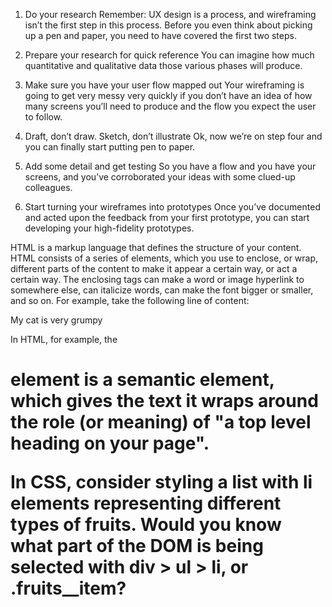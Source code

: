 1. Do your research
Remember: UX design is a process, and wireframing isn’t the first step in this process. Before you even think about picking up a pen and paper, you need to have covered the first two steps.

2. Prepare your research for quick reference
You can imagine how much quantitative and qualitative data those various phases will produce.

3. Make sure you have your user flow mapped out
Your wireframing is going to get very messy very quickly if you don’t have an idea of how many screens you’ll need to produce and the flow you expect the user to follow.

4. Draft, don’t draw. Sketch, don’t illustrate
Ok, now we’re on step four and you can finally start putting pen to paper.

5. Add some detail and get testing
So you have a flow and you have your screens, and you’ve corroborated your ideas with some clued-up colleagues.

6. Start turning your wireframes into prototypes
Once you’ve documented and acted upon the feedback from your first prototype, you can start developing your high-fidelity prototypes.


HTML is a markup language that defines the structure of your content. HTML consists of a series of elements, which you use to enclose, or wrap, different parts of the content to make it appear a certain way, or act a certain way. The enclosing tags can make a word or image hyperlink to somewhere else, can italicize words, can make the font bigger or smaller, and so on.  For example, take the following line of content:

<p>My cat is very grumpy</p>




In HTML, for example, the <h1> element is a semantic element, which gives the text it wraps around the role (or meaning) of "a top level heading on your page".



In CSS, consider styling a list with li elements representing different types of fruits. Would you know what part of the DOM is being selected with div > ul > li, or .fruits__item?

